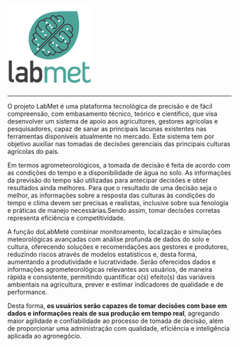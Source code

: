# [![](/assets/logo.png)](http://www.labmet.com.br/)

---

O projeto LabMet é uma plataforma tecnológica de precisão e de fácil compreensão, com embasamento técnico, teórico e científico, que visa desenvolver um sistema de apoio aos agricultores, gestores agrícolas e pesquisadores, capaz de sanar as principais lacunas existentes nas ferramentas disponíveis atualmente no mercado. Este sistema tem por objetivo auxiliar nas tomadas de decisões gerenciais das principais culturas agrícolas do país.

Em termos agrometeorológicos, a tomada de decisão é feita de acordo com as condições do tempo e a disponibilidade de água no solo. As informações da previsão do tempo são utilizadas para antecipar decisões e obter resultados ainda melhores. Para que o resultado de uma decisão seja o melhor, as informações sobre a resposta das culturas às condições do tempo e clima devem ser precisas e realistas, inclusive sobre sua fenologia e práticas de manejo necessárias.Sendo assim, tomar decisões corretas representa eficiência e competitividade.

A função doLabMeté combinar monitoramento, localização e simulações meteorológicas avançadas com análise profunda de dados do solo e cultura, oferecendo soluções e recomendações aos gestores e produtores, reduzindo riscos através de modelos estatísticos e, desta forma, aumentando a produtividade e lucratividade. Serão oferecidos dados e informações agrometeorológicas relevantes aos usuários, de maneira rápida e consistente, permitindo quantificar o\(s\) efeito\(s\) das variáveis ambientais na agricultura, prever e estimar indicadores de qualidade e de performance.

Desta forma, **os usuários serão capazes de tomar decisões com base em dados e informações reais de sua produção em tempo real**, agregando maior agilidade e confiabilidade ao processo de tomada de decisão, além de proporcionar uma administração com qualidade, eficiência e inteligência aplicada ao agronegócio.

